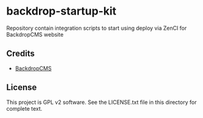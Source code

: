 # backdrop-startup-kit
Repository contain integration scripts to start using deploy via ZenCI for BackdropCMS website

Credits
-------

- [BackdropCMS](https://backdropcms.org)


License
-------

This project is GPL v2 software. See the LICENSE.txt file in this directory for
complete text.
